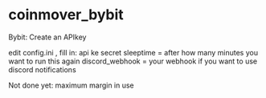 # coinmover_bybit

Bybit: Create an APIkey 

edit config.ini , fill in:
api ke
secret
sleeptime = after how many minutes you want to run this again 
discord_webhook = your webhook if you want to use discord notifications

Not done yet:
maximum margin in use
